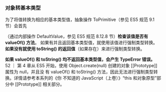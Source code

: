 ### 对象转基本类型

为了将值转换为相应的基本类型值，抽象操作 ToPrimitive（参见 ES5 规范 9.1 节）会首先

（通过内部操作 DefaultValue，参见 ES5 规范 8.12.8 节）**检查该值是否有 valueOf() 方法**。 如果有并且返回基本类型值，就使用该值进行强制类型转换。**如果没有就使用 toString() 的返回值**（如果存在）来进行强制类型转换。

**如果 valueOf() 和 toString() 均不返回基本类型值，会产生 TypeError 错误。** 52 ｜ 第 4 章从 ES5 开始，使用 Object.create(null) 创建的对象 [[Prototype]] 属性为 null，并且没 有 valueOf() 和 toString() 方法，因此无法进行强制类型转换。详情请参考本系列的《你 不知道的 JavaScript（上卷）》“this 和对象原型”部分中 [[Prototype]] 相关部分。

